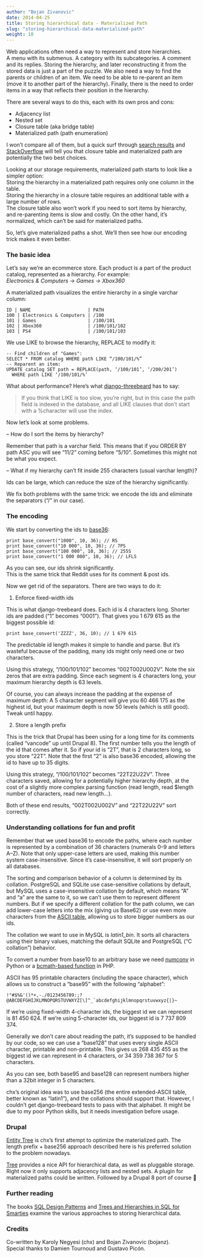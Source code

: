 ```yaml
---
author: "Bojan Zivanovic"
date: 2014-04-25
title: Storing hierarchical data - Materialized Path
slug: "storing-hierarchical-data-materialized-path"
weight: 10
---
```


Web applications often need a way to represent and store hierarchies.  
A menu with its submenus. A category with its subcategories. A comment and its replies.
Storing the hierarchy, and later reconstructing it from the stored data is just a part of the puzzle. We also need a way to find the parents or children of an item. We need to be able to re-parent an item (move it to another part of the hierarchy). Finally, there is the need to order items in a way that reflects their position in the hierarchy.

There are several ways to do this, each with its own pros and cons:

- Adjacency list
- Nested set
- Closure table (aka bridge table)
- Materialized path (path enumeration)

I won’t compare all of them, but a quick surf through [search results](http://www.slideshare.net/billkarwin/models-for-hierarchical-data) and [StackOverflow](http://stackoverflow.com/questions/4048151/what-are-the-options-for-storing-hierarchical-data-in-a-relational-database) will tell you that closure table and materialized path are potentially the two best choices.

Looking at our storage requirements, materialized path starts to look like a simpler option:   
Storing the hierarchy in a materialized path requires only one column in the table.  
Storing the hierarchy in a closure table requires an additional table with a large number of rows.  
The closure table also won’t work if you need to sort items by hierarchy, and re-parenting items is slow and costly. On the other hand, it’s normalized, which can’t be said for materialized paths.

So, let’s give materialized paths a shot. We’ll then see how our encoding trick makes it even better.

### The basic idea
Let’s say we’re an ecommerce store. Each product is a part of the product catalog, represented as a hierarchy. For example:  
*Electronics & Computers -> Games -> Xbox360*

A materialized path visualizes the entire hierarchy in a single varchar column:
```
ID | NAME                     | PATH
100 | Electronics & Computers | /100
101 | Games                   | /100/101
102 | Xbox360                 | /100/101/102
103 | PS4                     | /100/101/103
```
We use LIKE to browse the hierarchy, REPLACE to modify it:

```
-- Find children of "Games":
SELECT * FROM catalog WHERE path LIKE “/100/101/%”
-- Reparent an item:
UPDATE catalog SET path = REPLACE(path, ‘/100/101’, ‘/200/201’)
  WHERE path LIKE ‘/100/101/%’
```

What about performance? Here’s what [django-threebeard](https://tabo.pe/projects/django-treebeard/docs/tip/mp_tree.html) has to say:

> If you think that LIKE is too slow, you’re right, but in this case the path field is indexed in the database, and all LIKE clauses that don’t start with a %character will use the index.

Now let’s look at some problems.

– How do I sort the items by hierarchy?

Remember that path is a varchar field. This means that if you ORDER BY path ASC you will see “11/2” coming before “5/10”. Sometimes this might not be what you expect.

– What if my hierarchy can’t fit inside 255 characters (usual varchar length)?

Ids can be large, which can reduce the size of the hierarchy significantly.

We fix both problems with the same trick: we encode the ids and eliminate the separators (“/” in our case).

### The encoding

We start by converting the ids to [base36](https://en.wikipedia.org/wiki/Base_36):
```
print base_convert("1000", 10, 36); // RS
print base_convert("10 000", 10, 36); // 7PS
print base_convert("100 000", 10, 36); // 255S
print base_convert("1 000 000", 10, 36); // LFLS
```

As you can see, our ids shrink significantly.  
This is the same trick that Reddit uses for its comment & post ids.

Now we get rid of the separators. There are two ways to do it:

1) Enforce fixed-width ids

This is what django-treebeard does. Each id is 4 characters long. Shorter ids are padded (“1” becomes “0001”).
That gives you 1 679 615 as the biggest possible id:

```
print base_convert('ZZZZ', 36, 10); // 1 679 615
```
The predictable id length makes it simple to handle and parse. But it’s wasteful because of the padding, many ids might only need one or two characters.

Using this strategy, “/100/101/102” becomes “002T002U002V”. Note the six zeros that are extra padding. Since each segment is 4 characters long, your maximum hierarchy depth is 63 levels.

Of course, you can always increase the padding at the expense of maximum depth:
A 5 character segment will give you 60 466 175 as the highest id, but your maximum depth is now 50 levels (which is still good). Tweak until happy.

2) Store a length prefix

This is the trick that Drupal has been using for a long time for its comments (called “vancode” up until Drupal 8).
The first number tells you the length of the id that comes after it.
So if your id is “2T”, that is 2 characters long, so you store “22T”. Note that the first “2” is also base36 encoded, allowing the id to have up to 35 digits.

Using this strategy, “/100/101/102” becomes “22T22U22V”. Three characters saved, allowing for a potentially higher hierarchy depth, at the cost of a slightly more complex parsing function (read length, read $length number of characters, read new length…).

Both of these end results, “002T002U002V” and “22T22U22V” sort correctly.

### Understanding collations for fun and profit

Remember that we used base36 to encode the paths, where each number is represented by a combination of 36 characters (numerals 0–9 and letters A–Z).
Note that only upper-case letters are used, making this number system case-insensitive. Since it’s case-insensitive, it will sort properly on all databases.

The sorting and comparison behavior of a column is determined by its collation.
PostgreSQL and SQLite use case-sensitive collations by default, but MySQL uses a case-insensitive collation by default, which means “A” and “a” are the same to it, so we can’t use them to represent different numbers.
But if we specify a different collation for the path column, we can add lower-case letters into the mix (giving us Base62) or use even more characters from the [ASCII table](http://asciiset.com/), allowing us to store bigger numbers as our ids.

The collation we want to use in MySQL is *latin1_bin*. It sorts all characters using their binary values, matching the default SQLite and PostgreSQL (“C collation”) behavior.

To convert a number from base10 to an arbitrary base we need [numconv](https://tabo.pe/projects/numconv) in Python or a [bcmath-based function](http://www.php.net/manual/en/ref.bc.php#25336) in PHP.

ASCII has 95 printable characters (including the space character), which allows us to construct a “base95” with the following “alphabet”:

```
!"#$%&'()*+,-./0123456789:;?@ABCDEFGHIJKLMNOPQRSTUVWXYZ[\]^_`abcdefghijklmnopqrstuvwxyz{|}~
```
If we’re using fixed-width 4-character ids, the biggest id we can represent is 81 450 624. If we’re using 5-character ids, our biggest id is 7 737 809 374.

Generally we don’t care about reading the path, it’s supposed to be handled by our code, so we can use a “base128” that uses every single ASCII character, printable and non-printable. This gives us 268 435 455 as the biggest id we can represent in 4 characters, or 34 359 738 367 for 5 characters.

As you can see, both base95 and base128 can represent numbers higher than a 32bit integer in 5 characters.

chx’s original idea was to use base256 (the entire extended-ASCII table, better known as “latin1”), and the collations should support that. However, I couldn’t get django-treebeard tests to pass with that alphabet. It might be due to my poor Python skills, but it needs investigation before usage.

### Drupal
[Entity Tree](http://drupal.org/project/entity_tree) is chx’s first attempt to optimize the materialized path. The length prefix + base256 approach described here is his preferred solution to the problem nowadays.

[Tree](http://drupal.org/project/tree) provides a nice API for hierarchical data, as well as pluggable storage. Right now it only supports adjacency lists and nested sets. A plugin for materialized paths could be written. Followed by a Drupal 8 port of course 🙂

### Further reading
The books [SQL Design Patterns](http://www.rampant-books.com/book_0601_sql_coding_styles.htm) and [Trees and Hierarchies in SQL for Smarties](http://www.amazon.com/Hierarchies-Smarties-Edition-Kaufmann-Management/dp/0123877334) examine the various approaches to storing hierarchical data.

### Credits
Co-written by Karoly Negyesi (chx) and Bojan Zivanovic (bojanz).  
Special thanks to Damien Tournoud and Gustavo Picón.
